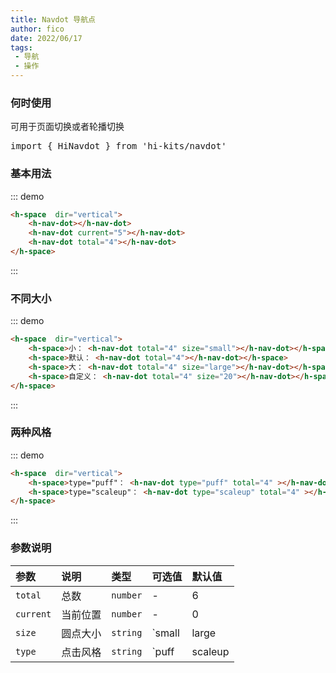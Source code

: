 ```yaml
---
title: Navdot 导航点 
author: fico
date: 2022/06/17
tags:
 - 导航
 - 操作
---
```

### 何时使用
可用于页面切换或者轮播切换
<pre class="language-ts">
import { HiNavdot } from 'hi-kits/navdot'
</pre>
### 基本用法

::: demo
```html
<h-space  dir="vertical">
    <h-nav-dot></h-nav-dot>
    <h-nav-dot current="5"></h-nav-dot>
    <h-nav-dot total="4"></h-nav-dot>
</h-space>

```
:::

### 不同大小
::: demo
```html
<h-space  dir="vertical">
    <h-space>小： <h-nav-dot total="4" size="small"></h-nav-dot></h-space>
    <h-space>默认： <h-nav-dot total="4"></h-nav-dot></h-space>
    <h-space>大： <h-nav-dot total="4" size="large"></h-nav-dot></h-space>
    <h-space>自定义： <h-nav-dot total="4" size="20"></h-nav-dot></h-space>
</h-space>

```
:::

### 两种风格

::: demo
```html
<h-space  dir="vertical">
    <h-space>type="puff"： <h-nav-dot type="puff" total="4" ></h-nav-dot></h-space>
    <h-space>type="scaleup"： <h-nav-dot type="scaleup" total="4" ></h-nav-dot></h-space>
</h-space>

```
:::
### 参数说明

|参数|说明|类型|可选值|默认值
|:--|:--|:--|:-----|:---
|`total`|总数|`number`|-|6
|`current`|当前位置|`number`|-|0
|`size`|圆点大小|`string`|`small | large | number`| -
|`type`|点击风格|`string`|`puff | scaleup | fillup` | `fillup`

